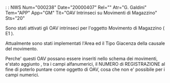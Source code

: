  :  : NWS Num="000238" Date="20000407" Rel="" Atr="G. Galdini" Tem="APP" App="GM" Tit="OAV Intrinseci su Movimenti di Magazzino" Sts="20"

Sono stati attivati gli OAV intrinseci per l'oggetto Movimento di Magazzino ( E1 ).

Attualmente sono stati implementati l'Area ed il Tipo Giacenza della causale del movimento.

Perche'  questi OAV possano essere inseriti nello schema dei movimenti, e'stato aggiunto , tra i campi alfanumerici, il NUMERO di REGISTRAZIONE al fine di poterlo puntare come oggetto di OAV, cosa
che non e' possibile per i campi numerici.



